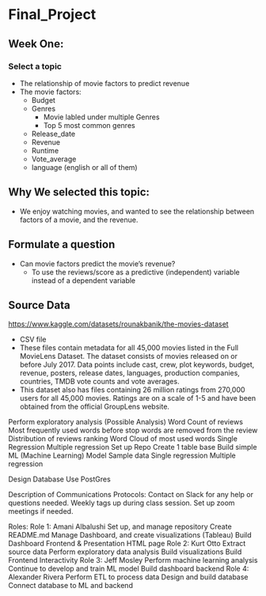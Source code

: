 # Final_Project
## Week One:
### Select a topic
- The relationship of movie factors to predict revenue
- The movie factors:
    - Budget
    - Genres
      - Movie labled under multiple Genres 
      - Top 5 most common genres
    - Release_date
    - Revenue
    - Runtime
    - Vote_average
    - language (english or all of them) 
    
## Why We selected this topic:
- We enjoy watching movies, and wanted to see the relationship between factors of a movie, and the revenue. 
## Formulate a question
- Can movie factors predict the movie’s revenue? 
    - To use the reviews/score as a predictive (independent) variable instead of a dependent variable
## Source Data
https://www.kaggle.com/datasets/rounakbanik/the-movies-dataset
- CSV file 
- These files contain metadata for all 45,000 movies listed in the Full MovieLens Dataset. The dataset consists of movies released on or before July 2017. Data points include cast, crew, plot keywords, budget, revenue, posters, release dates, languages, production companies, countries, TMDB vote counts and vote averages.
- This dataset also has files containing 26 million ratings from 270,000 users for all 45,000 movies. Ratings are on a scale of 1-5 and have been obtained from the official GroupLens website.


Perform exploratory analysis (Possible Analysis)
Word Count of reviews 
Most frequently used words before stop words are removed from the review
Distribution of reviews ranking
Word Cloud of most used words
Single Regression 
Multiple regression
Set up Repo
Create 1 table base 
Build simple ML (Machine Learning) Model
Sample data 
Single regression 
Multiple regression

Design Database
Use PostGres

Description of Communications Protocols:
Contact on Slack for any help or questions needed. 
Weekly tags up during class session.
Set up zoom meetings if needed.

Roles:
Role 1: Amani Albalushi 
Set up, and manage repository 
Create README.md
Manage Dashboard, and create visualizations (Tableau)
Build Dashboard Frontend & Presentation
HTML page
Role 2: Kurt Otto 
Extract source data 
Perform exploratory data analysis 
Build visualizations
Build Frontend Interactivity
Role 3: Jeff Mosley 
Perform machine learning analysis
Continue to develop and train ML model
Build dashboard backend
Role 4: Alexander Rivera 
Perform ETL to process data
Design and build database 
Connect database to ML and backend
